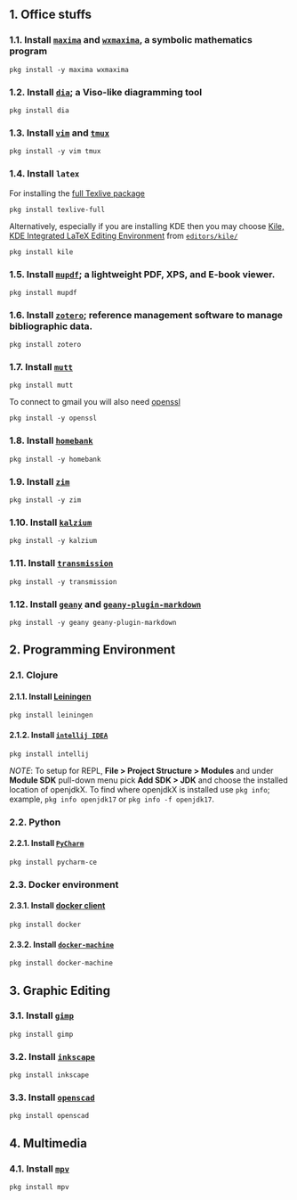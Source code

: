 ## 1. Office stuffs
### 1.1. Install [`maxima`](https://www.freshports.org/math/maxima/) and [`wxmaxima`](https://www.freshports.org/math/wxmaxima/), a symbolic mathematics program
```
pkg install -y maxima wxmaxima
```
### 1.2. Install [`dia`](https://www.freshports.org/graphics/dia/); a Viso-like diagramming tool
```
pkg install dia
```
### 1.3. Install [`vim`](https://www.freshports.org/editors/vim/) and [`tmux`](https://www.freshports.org/sysutils/tmux/)
```
pkg install -y vim tmux
```
### 1.4. Install `latex`
For installing the [full Texlive package](https://www.freshports.org/print/texlive-full/)
```
pkg install texlive-full
```
Alternatively, especially if you are installing KDE then you may choose [Kile, KDE Integrated LaTeX Editing Environment](https://kile.sourceforge.io/) from [`editors/kile/`](https://www.freshports.org/editors/kile/)
```
pkg install kile
```

### 1.5. Install [`mupdf`](https://www.freshports.org/graphics/mupdf/); a lightweight PDF, XPS, and E-book viewer.
```
pkg install mupdf
```
### 1.6. Install [`zotero`](https://www.freshports.org/science/zotero); reference management software to manage bibliographic data.
```
pkg install zotero
```
### 1.7. Install [`mutt`](https://www.freshports.org/mail/mutt)
```
pkg install mutt
```
To connect to gmail you will also need [openssl](https://www.freshports.org/security/openssl/)
```
pkg install -y openssl
```
### 1.8. Install [`homebank`](https://www.freshports.org/finance/homebank/)
```
pkg install -y homebank
```
### 1.9. Install [`zim`](https://www.freshports.org/deskutils/zim)
```
pkg install -y zim
```
### 1.10. Install [`kalzium`](https://www.freshports.org/science/kalzium/)
```
pkg install -y kalzium
```
### 1.11. Install [`transmission`](https://www.freshports.org/net-p2p/transmission/)
```
pkg install -y transmission
```

### 1.12. Install [`geany`](https://www.freshports.org/devel/geany/) and [`geany-plugin-markdown`](https://www.freshports.org/devel/geany-plugin-markdown/)
```
pkg install -y geany geany-plugin-markdown
```

## 2. Programming Environment
### 2.1. Clojure
#### 2.1.1. Install [Leiningen](https://www.freshports.org/devel/leiningen/)
```
pkg install leiningen
```
#### 2.1.2. Install [`intellij IDEA`](https://www.freshports.org/java/intellij/)
```
pkg install intellij
```
*NOTE*: To setup for REPL, **File > Project Structure > Modules** and under **Module SDK** pull-down menu pick **Add SDK > JDK** and choose the installed location of openjdkX. To find where openjdkX is installed use `pkg info`; example, `pkg info openjdk17` or `pkg info -f openjdk17`.

### 2.2. Python
#### 2.2.1. Install [`PyCharm`](https://www.freshports.org/devel/pycharm-ce/)
```
pkg install pycharm-ce
```
### 2.3. Docker environment
#### 2.3.1. Install [docker client](https://www.freshports.org/sysutils/docker/)
```
pkg install docker
```
#### 2.3.2. Install [`docker-machine`](https://www.freshports.org/sysutils/docker-machine/)
```
pkg install docker-machine
```
## 3. Graphic Editing
### 3.1. Install [`gimp`](https://www.freshports.org/graphics/gimp/)
```
pkg install gimp
```
### 3.2. Install [`inkscape`](https://www.freshports.org/graphics/inkscape/)
```
pkg install inkscape
```
### 3.3. Install [`openscad`](https://www.freshports.org/cad/openscad/)
```
pkg install openscad
```
## 4. Multimedia
### 4.1. Install [`mpv`](https://www.freshports.org/multimedia/mpv/)
```
pkg install mpv
```
